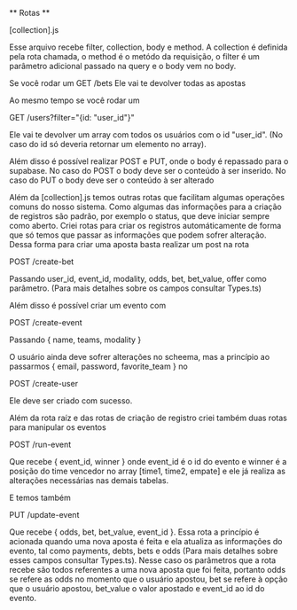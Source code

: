 ** Rotas **

[collection].js

Esse arquivo recebe filter, collection, body e method. A collection é definida pela rota chamada, o method é o metódo da requisição, o filter é um parâmetro adicional passado na query e o body vem no body.

Se você rodar um
GET /bets
Ele vai te devolver todas as apostas

Ao mesmo tempo se você rodar um

GET /users?filter="{id: "user_id"}"

Ele vai te devolver um array com todos os usuários com o id "user_id". (No caso do id só deveria retornar um elemento no array).

Além disso é possível realizar POST e PUT, onde o body é repassado para o supabase. No caso do POST o body deve ser o conteúdo à ser inserido. No caso do PUT o body deve ser o conteúdo à ser alterado

Além da [collection].js temos outras rotas que facilitam algumas operações comuns do nosso sistema. Como algumas das informações para a criação de registros são padrão, por exemplo o status, que deve iniciar sempre como aberto. Criei rotas para criar os registros automáticamente de forma que só temos que passar as informações que podem sofrer alteração. Dessa forma para criar uma aposta basta realizar um post na rota

POST /create-bet

Passando user_id, event_id, modality, odds, bet, bet_value, offer como parâmetro. (Para mais detalhes sobre os campos consultar Types.ts)

Além disso é possível criar um evento com

POST /create-event

Passando { name, teams, modality }

O usuário ainda deve sofrer alterações no scheema, mas a princípio ao passarmos { email, password, favorite_team } no

POST /create-user

Ele deve ser criado com sucesso.

Além da rota raíz e das rotas de criação de registro criei também duas rotas para manipular os eventos

POST /run-event

Que recebe { event_id, winner } onde event_id é o id do evento e winner é a posição do time vencedor no array [time1, time2, empate] e ele já realiza as alterações necessárias nas demais tabelas.

E temos também

PUT /update-event

Que recebe { odds, bet, bet_value, event_id }. Essa rota a princípio é acionada quando uma nova aposta é feita e ela atualiza as informações do evento, tal como payments, debts, bets e odds (Para mais detalhes sobre esses campos consultar Types.ts). Nesse caso os parâmetros que a rota recebe são todos referentes a uma nova aposta que foi feita, portanto odds se refere as odds no momento que o usuário apostou, bet se refere à opção que o usuário apostou, bet_value o valor apostado e event_id ao id do evento.
